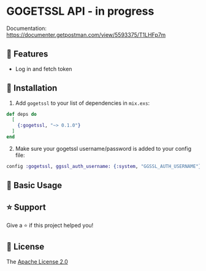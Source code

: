 # GOGETSSL API - in progress

Documentation: https://documenter.getpostman.com/view/5593375/T1LHFp7m

## 🚀 Features

* Log in and fetch token
 
## 📖 Installation

1. Add `gogetssl` to your list of dependencies in `mix.exs`:

```elixir
def deps do
  [
    {:gogetssl, "~> 0.1.0"}
  ]
end
```

2. Make sure your gogetssl username/password is added to your config file:

```elixir
config :gogetssl, ggssl_auth_username: {:system, "GGSSL_AUTH_USERNAME"}, ggssl_auth_password: {:system, "GGSSL_AUTH_PASSWORD"}

```

## 📖 Basic Usage

## ⭐️ Support

Give a ⭐️ if this project helped you!

## 📝 License

The [Apache License 2.0](LICENSE)
